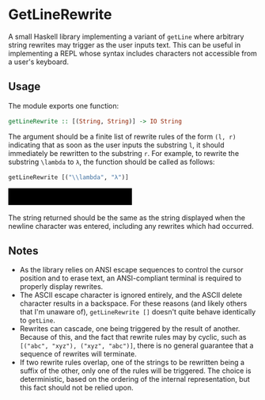 # GetLineRewrite

A small Haskell library implementing a variant of `getLine` where arbitrary string rewrites may trigger as the user inputs text. This can be useful in implementing a REPL whose syntax includes characters not accessible from a user's keyboard.

## Usage

The module exports one function:

```Haskell
getLineRewrite :: [(String, String)] -> IO String
```

The argument should be a finite list of rewrite rules of the form `(l, r)` indicating that as soon as the user inputs the substring `l`, it should immediately be rewritten to the substring `r`. For example, to rewrite the substring `\lambda` to `λ`, the function should be called as follows:

```Haskell
getLineRewrite [("\\lambda", "λ")]
```

![Y Combinator Example](./Y.gif)

The string returned should be the same as the string displayed when the newline character was entered, including any rewrites which had occurred.

## Notes

* As the library relies on ANSI escape sequences to control the cursor position and to erase text, an ANSI-compliant terminal is required to properly display rewrites.
* The ASCII escape character is ignored entirely, and the ASCII delete character results in a backspace. For these reasons (and likely others that I'm unaware of), `getLineRewrite []` doesn't quite behave identically to `getLine`.
* Rewrites can cascade, one being triggered by the result of another. Because of this, and the fact that rewrite rules may by cyclic, such as `[("abc", "xyz"), ("xyz", "abc")]`, there is no general guarantee that a sequence of rewrites will terminate.
* If two rewrite rules overlap, one of the strings to be rewritten being a suffix of the other, only one of the rules will be triggered. The choice is deterministic, based on the ordering of the internal representation, but this fact should not be relied upon.
